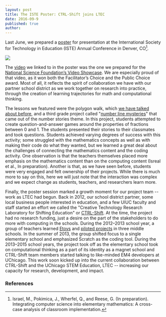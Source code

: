 ```yaml
---
layout: post
title: The ISTE Poster: CTRL-Shift joins LTEC
date: 2016-09-9
published: true
author: 
---
```


Last June, we prepared a [poster](https://googledrive.com/host/0B3XzcKIiWyccNXdGbDVqNVZCTm8/images/ISTEM_2016poster.pdf) for presentation at the International Society for Technology in Education (ISTE) Annual Conference in Denver, CO[^fn-israel-itse]. 

![](https://googledrive.com/host/0B3XzcKIiWyccNXdGbDVqNVZCTm8/images/BlogPost8-Image1.png)

<!--excerpt-->

The [video](http://tinyurl.com/LTECvideo) we linked to in the poster was the one we prepared for the [National Science Foundation’s Video Showcase](http://stemforall2016.videohall.com/). We are especially proud of that video, as it won both the Facilitator’s Choice and the Public Choice award. Most of all, it reflects the spirit of collaboration we have with our partner school district as we work together on research into practice, through the creation of learning trajectories for math and computational thinking.

The lessons we featured were the polygon walk, which [we have talked about before](http://blog.everydaycomputing.org/2016/08/26/letting-math-teachers-steer/), and a third grade project called "[number line mysteries](https://scratch.mit.edu/studios/2050379/)" that came out of the number stories theme. In this project, students attempted to create question-and-answer games around the properties of fractions between 0 and 1. The students presented their stories to their classmates and took questions. Students achieved varying degrees of success with this activity; some struggled with the mathematics concepts as well as with making their code do what they wanted, but we learned a great deal about the challenges of connecting the mathematics content and the coding activity. One observation is that the teachers themselves placed more emphasis on the mathematics content than on the computing content (Isreal et al., In preparation). Another is that, as we have seen before, students were very engaged and felt ownership of their projects. While there is much more to say on this, here we will just note that the interaction was complex and we expect change as students, teachers, and researchers learn more. 

Finally, the poster session marked a growth moment for our project team -- work as LTEC had begun. Back in 2012, our school district partner, some local business people interested in education, and a few UIUC faculty and staff started an effort we called the "Creative Technology Research Laboratory for Shifting Education" or [CTRL-Shift](http://ctrlshift.mste.illinois.edu/).  At the time, the project had no research funding, just a desire on the part of the stakeholders to do more with computing in the schools. During the 2012–2013 school year, a group of teachers learned [Etoys](http://www.squeakland.org/) and [piloted projects](http://etoysillinois.org/) in three middle schools. In the summer of 2013, the group shifted focus to a single elementary school and emphasized Scratch as the coding tool. During the 2013–2015 school years, the project took off as the elementary school took on computational thinking as a part of its identity as a magnet school and CTRL-Shift team members started talking to like-minded EM4 developers at UChicago. This work soon kicked up into the current collaboration between CTRL-Shift and the UChicago STEM Education, LTEC -- increasing our capacity for research, development, and impact. 



### References ###

[^fn-israel-itse]:Israel, M., Pokimica, J., Wherfel, Q., and Reese, G. (In preparation). Integrating computer science into elementary mathematics: A cross-case analysis of classroom implementation.
